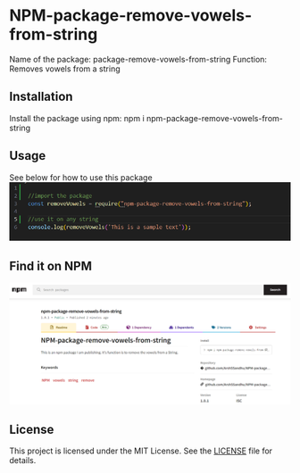 # NPM-package-remove-vowels-from-string

Name of the package: package-remove-vowels-from-string
Function: Removes vowels from a string

## Installation

Install the package using npm: npm i npm-package-remove-vowels-from-string

## Usage

See below for how to use this package 
![Refer to this image](screenshot/image1.png)

## Find it on NPM

![Refer to this image](screenshot/image2.png)

## License

This project is licensed under the MIT License. See the [LICENSE](LICENSE) file for details.


